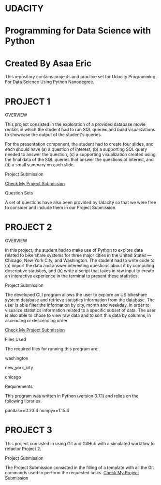 # UDACITY
# Programming for Data Science with Python
# Created By Asaa Eric
This repository contains projects and practice set for Udacity Programming For Data Science Using Python Nanodegree.
# PROJECT 1
OVERVIEW

This project consisted in the exploration of a provided database movie rentals in which the student had to run SQL queries and build visualizations to showcase the output of the student's queries.

For the presentation component, the student had to create four slides, and each should have (a) a question of interest, (b) a supporting SQL query needed to answer the question, (c) a supporting visualization created using the final data of the SQL queries that answer the questions of interest, and (d) a small summary on each slide.

Project Submission

[Check My Project Submission](https://github.com/junioreric/UDACITY/blob/main/Eric_Asaa_Investigate_Relational_Database.pdf)

Question Sets

A set of questions have also been provided by Udacity so that we were free to consider and include them in our Project Submission.

# PROJECT 2
OVERVIEW

In this project, the student had to make use of Python to explore data related to bike share systems for three major cities in the United States — Chicago, New York City, and Washington. The student had to write code to (a) import the data and answer interesting questions about it by computing descriptive statistics, and (b) write a script that takes in raw input to create an interactive experience in the terminal to present these statistics.

Project Submission

The developed CLI program allows the user to explore an US bikeshare system database and retrieve statistics information from the database. The user is able filter the information by city, month and weekday, in order to visualize statistics information related to a specific subset of data. The user is also able to chose to view raw data and to sort this data by columns, in ascending or descending order.

[Check My Project Submission](https://github.com/junioreric/UDACITY/blob/main/bikeshare.py)

Files Used

The required files for running this program are:

washington

new_york_city

chicago


Requirements

This program was written in Python (version 3.7.1) and relies on the following libraries:

pandas==0.23.4
numpy==1.15.4

# PROJECT 3
This project consisted in using Git and GitHub with a simulated workflow to refactor Project 2.

Project Submission

The Project Submission consisted in the filling of a template with all the Git commands used to perform the requested tasks.
[Check My Project Submission](https://github.com/junioreric/UDACITY/blob/main/Copy%20of%20Git%20Commands%20Documentation.pdf)


